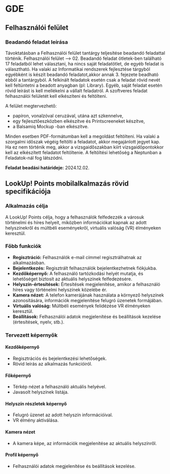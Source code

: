 # GDE
## Felhasználói felület
### Beadandó feladat leírása
Távoktatásban a Felhasználói felület tantárgy teljesítése beadandó feladattal történik. Felhasználói felület --> 02. Beadandó feladat ötletek-ben található 17 feladatból lehet választani, ha nincs saját feladatötlet, de egyéb feladat is választható. Ha valaki az Informatikai rendszerek fejlesztése tárgyból egyébként is készít beadandó feladatot,akkor annak 3. fejezete beadható ebből a tantárgyból. A felkínált feladatok esetén csak a feladat rövid nevét kell feltüntetni a beadott anyagban (pl: Library). Egyéb, saját feladat esetén rövid leírást is kell mellékelni a vállalt feladatról. A szoftveres feladat felhasználói felületét kell elkészíteni és feltölteni.

A felület megtervezhető:
- papíron, vonalzóval ceruzával, utána azt szkennelve,
- egy fejlesztőeszközben elkészítve és Printscreeneket készítve,
- a Balsamiq Mockup -ban elkészítve.

Minden esetben PDF-formátumban kell a megoldást feltölteni. Ha valaki a szorgalmi időszak végéig feltölti a feladatot, akkor megajánlott jegyet kap. Ha ez nem történik meg, akkor a vizsgaidőszakban kiírt vizsgaidőpontokkor kell az elkészített feladatot feltöltenie. A feltöltési lehetőség a Neptunban a Feladatok-nál fog látszódni.

**Feladat beadási határideje:** 2024.12.02.
## LookUp! Points mobilalkalmazás rövid specifikációja
### Alkalmazás célja
A LookUp! Points célja, hogy a felhasználók felfedezzék a városuk történelmi és híres helyeit, miközben információkat kapnak az adott helyszínekről és múltbéli eseményekről, virtuális valóság (VR) élményeken keresztül.
### Főbb funkciók
- **Regisztráció:** Felhasználók e-mail címmel regisztrálhatnak az alkalmazásban.
- **Bejelentkezés:** Regisztrált felhasználók bejelentkezhetnek fiókjukba.
- **Kezdőképernyő:** A felhasználó tartózkodási helyét mutatja, és lehetőséget biztosít az aktuális helyszínek felfedezésére.
- **Helyszín-értesítések:** Értesítések megjelenítése, amikor a felhasználó híres vagy történelmi helyszínek közelébe ér.
- **Kamera nézet:** A telefon kamerájának használata a környező helyszínek azonosítására, információk megjelenítése felugró üzenetek formájában.
- **Virtuális valóság:** Múltbéli események felidézése VR élményeken keresztül.
- **Beállítások:** Felhasználói adatok megjelenítése és beállítások kezelése (értesítések, nyelv, stb.).
### Tervezett képernyők
#### Kezdőképernyő
- Regisztrációs és bejelentkezési lehetőségek.
- Rövid leírás az alkalmazás funkcióiról.
#### Főképernyő
- Térkép nézet a felhasználó aktuális helyével.
- Javasolt helyszínek listája.
#### Helyszín részletek képernyő
- Felugró üzenet az adott helyszín információival.
- VR élmény aktiválása.
#### Kamera nézet
- A kamera képe, az információk megjelenítése az aktuális helyszínről.
#### Profil képernyő
- Felhasználói adatok megjelenítése és beállítások kezelése.

